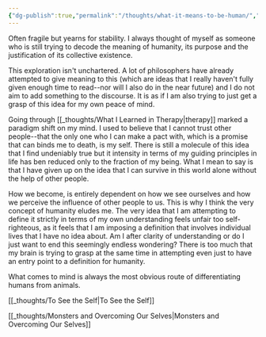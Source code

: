 ```yaml
---
{"dg-publish":true,"permalink":"/thoughts/what-it-means-to-be-human/","tags":["thoughts","humanity"],"noteIcon":""}
---
```



Often fragile but yearns for stability. I always thought of myself as someone who is still trying to decode the meaning of humanity, its purpose and the justification of its collective existence.

This exploration isn't unchartered. A lot of philosophers have already attempted to give meaning to this (which are ideas that I really haven't fully given enough time to read--nor will I also do in the near future) and I do not aim to add something to the discourse. It is as if I am also trying to just get a grasp of this idea for my own peace of mind. 

Going through [[_thoughts/What I Learned in Therapy\|therapy]] marked a paradigm shift on my mind. I used to believe that I cannot trust other people--that the only one who I can make a pact with, which is a promise that can binds me to death, is my self. There is still a molecule of this idea that I find undeniably true but it intensity in terms of my guiding principles in life has ben reduced only to the fraction of my being. What I mean to say is that I have given up on the idea that I can survive in this world alone without the help of other people.

How we become, is entirely dependent on how we see ourselves and how we perceive the influence of other people to us. This is why I think the very concept of humanity eludes me. The very idea that I am attempting to define it strictly in terms of my own understanding feels unfair too self-righteous, as it feels that I am imposing a definition that involves individual lives that I have no idea about. Am I after clarity of understanding or do I just want to end this seemingly endless wondering? There is too much that my brain is trying to grasp at the same time in attempting even just to have an entry point to a definition for humanity.

What comes to mind is always the most obvious route of differentiating humans from animals.

[[_thoughts/To See the Self\|To See the Self]]

[[_thoughts/Monsters and Overcoming Our Selves\|Monsters and Overcoming Our Selves]]